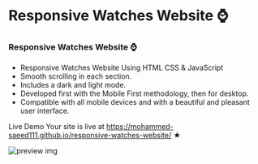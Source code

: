 # Responsive Watches Website ⌚
### Responsive Watches Website ⌚

- Responsive Watches Website Using HTML CSS & JavaScript
- Smooth scrolling in each section.
- Includes a dark and light mode.
- Developed first with the Mobile First methodology, then for desktop.
- Compatible with all mobile devices and with a beautiful and pleasant user interface.

Live Demo
Your site is live at https://mohammed-saeed111.github.io/responsive-watches-website/ ★
     
![preview img](/preview.png)

